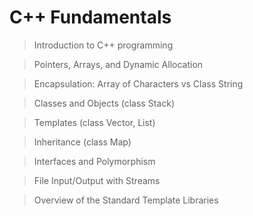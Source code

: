 # C++ Fundamentals

> Introduction to C++ programming

> Pointers, Arrays, and Dynamic Allocation

> Encapsulation: Array of Characters vs Class String

> Classes and Objects (class Stack)

> Templates (class Vector, List)

> Inheritance (class Map)

> Interfaces and Polymorphism

> File Input/Output with Streams

> Overview of the Standard Template Libraries
